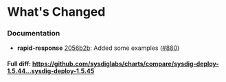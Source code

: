 # What's Changed

### Documentation
- **rapid-response** [2056b2b](https://github.com/sysdiglabs/charts/commit/2056b2b7678d178c9adf04e138cdd44e1bd6af87): Added some examples ([#880](https://github.com/sysdiglabs/charts/issues/880))

#### Full diff: https://github.com/sysdiglabs/charts/compare/sysdig-deploy-1.5.44...sysdig-deploy-1.5.45
